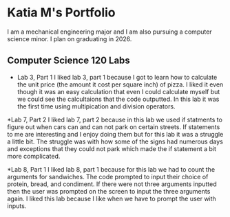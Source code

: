 # Katia M's Portfolio

I am a mechanical engineering major and I am also pursuing a computer science minor. I plan on graduating in 2026.

## Computer Science 120 Labs

* Lab 3, Part 1
  I liked lab 3, part 1 because I got to learn how to calculate the unit price (the amount it cost per square inch) of pizza. I liked it even though it was an easy     calculation that even I could calculate myself but we could see the calcultaions that the code outputted. In this lab it was the first time using multipication and   division operators. 

*Lab 7, Part 2
  I liked lab 7, part 2 because in this lab we used if statments to figure out when cars can and can not park on certain streets. If statements to me are interesting   and I enjoy doing them but for this lab it was a struggle a little bit. The struggle was with how some of the signs had numerous days and exceptions that they        could not park which made the if statement a bit more complicated.

*Lab 8, Part 1
  I liked lab 8, part 1 because for this lab we had to count the arguments for sandwiches. The code prompted to input their choice of protein, bread, and condiment.    If there were not three arguments inputted then the user was prompted on the screen to input the three arguments again. I liked this lab because I like when we have   to prompt the user with inputs. 
